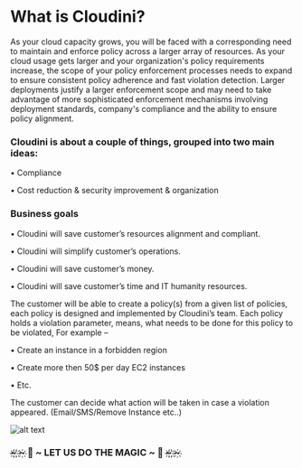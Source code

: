 # What is Cloudini?
As your cloud capacity grows, you will be faced with a corresponding need to maintain and enforce policy across a larger array of resources. As your cloud usage gets larger and your organization's policy requirements increase, the scope of your policy enforcement processes needs to expand to ensure consistent policy adherence and fast violation detection. Larger deployments justify a larger enforcement scope and may need to take advantage of more sophisticated enforcement mechanisms involving deployment standards, company's compliance and the ability to ensure policy alignment.

### Cloudini is about a couple of things, grouped into two main ideas:
• Compliance

• Cost reduction & security improvement & organization
 
### Business goals  

• Cloudini will save customer’s resources alignment and compliant.

• Cloudini will simplify customer’s operations.

• Cloudini will save customer’s money.

• Cloudini will save customer’s time and IT humanity resources.

The customer will be able to create a policy(s) from a given list of policies, each policy is designed and implemented by Cloudini’s team. Each policy holds a violation parameter, means, what needs to be done for this policy to be violated, For example –

• Create an instance in a forbidden region

• Create more then 50$ per day EC2 instances

• Etc.

The customer can decide what action will be taken in case a violation appeared. (Email/SMS/Remove Instance etc..)

![alt text](https://i.ibb.co/r0SKNc1/Cloudini.png)

### ~҉ ҉~҉   🎀  ~ LET US DO THE MAGIC ~  🎀  ~҉ ҉~҉ 
